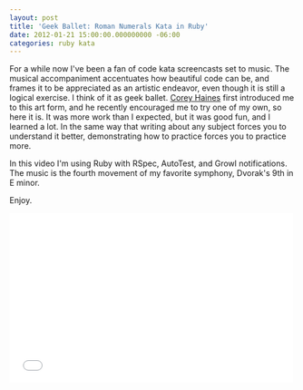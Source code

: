```yaml
---
layout: post
title: 'Geek Ballet: Roman Numerals Kata in Ruby'
date: 2012-01-21 15:00:00.000000000 -06:00
categories: ruby kata
---
```

<div class="kg-card-markdown"><p>For a while now I've been a fan of code kata screencasts set to music. The musical accompaniment accentuates how beautiful code can be, and frames it to be appreciated as an artistic endeavor, even though it is still a logical exercise. I think of it as geek ballet. <a href="http://coreyhaines.com" target="_blank">Corey Haines</a> first introduced me to this art form, and he recently encouraged me to try one of my own, so here it is. It was more work than I expected, but it was good fun, and I learned a lot. In the same way that writing about any subject forces you to understand it better, demonstrating how to practice forces you to practice more.</p>
<p>In this video I'm using Ruby with RSpec, AutoTest, and Growl notifications. The music is the fourth movement of my favorite symphony, Dvorak's 9th in E minor.</p>
<p>Enjoy.</p>
<iframe src="//player.vimeo.com/video/35429698" width="500" height="300" frameborder="0" webkitallowfullscreen mozallowfullscreen allowfullscreen></iframe></div>
